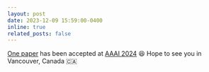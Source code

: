 ```yaml
---
layout: post
date: 2023-12-09 15:59:00-0400
inline: true
related_posts: false
---
```


[One paper](https://arxiv.org/abs/2312.10325) has been accepted at [AAAI 2024](https://aaai.org/aaai-conference/) 😆 Hope to see you in Vancouver, Canada 🇨🇦
